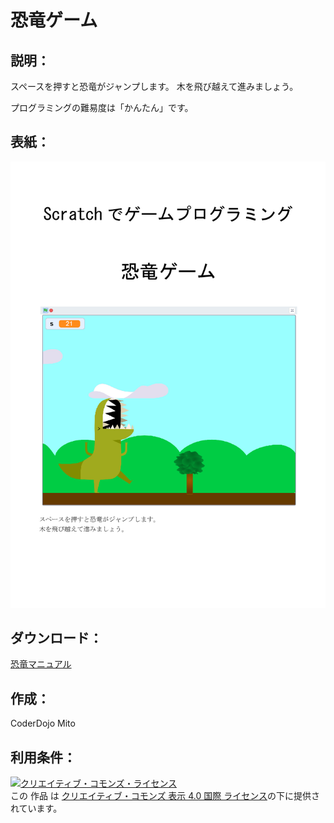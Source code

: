 # 恐竜ゲーム

## 説明：
スペースを押すと恐竜がジャンプします。
木を飛び越えて進みましょう。

プログラミングの難易度は「かんたん」です。  

## 表紙：
![表紙](恐竜マニュアル.png)  

## ダウンロード：
[恐竜マニュアル](恐竜マニュアル.docx)  

## 作成：
CoderDojo Mito

## 利用条件：
<a rel="license" href="http://creativecommons.org/licenses/by/4.0/"><img alt="クリエイティブ・コモンズ・ライセンス" style="border-width:0" src="https://i.creativecommons.org/l/by/4.0/88x31.png" /></a><br />この 作品 は <a rel="license" href="http://creativecommons.org/licenses/by/4.0/">クリエイティブ・コモンズ 表示 4.0 国際 ライセンス</a>の下に提供されています。
